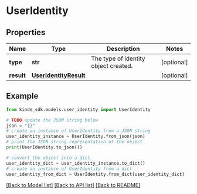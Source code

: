 # UserIdentity


## Properties

Name | Type | Description | Notes
------------ | ------------- | ------------- | -------------
**type** | **str** | The type of identity object created. | [optional] 
**result** | [**UserIdentityResult**](UserIdentityResult.md) |  | [optional] 

## Example

```python
from kinde_sdk.models.user_identity import UserIdentity

# TODO update the JSON string below
json = "{}"
# create an instance of UserIdentity from a JSON string
user_identity_instance = UserIdentity.from_json(json)
# print the JSON string representation of the object
print(UserIdentity.to_json())

# convert the object into a dict
user_identity_dict = user_identity_instance.to_dict()
# create an instance of UserIdentity from a dict
user_identity_from_dict = UserIdentity.from_dict(user_identity_dict)
```
[[Back to Model list]](../README.md#documentation-for-models) [[Back to API list]](../README.md#documentation-for-api-endpoints) [[Back to README]](../README.md)


